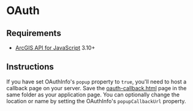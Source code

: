 # OAuth

## Requirements

* [ArcGIS API for JavaScript](https://js.arcgis.com) 3.10+

## Instructions

If you have set OAuthInfo's `popup` property to `true`, you'll need to host a callback page on your server. Save the [oauth-callback.html](oauth-callback.html) page in the same folder as your application page. You can optionally change the location or name by setting the OAuthInfo's `popupCallbackUrl` property.
